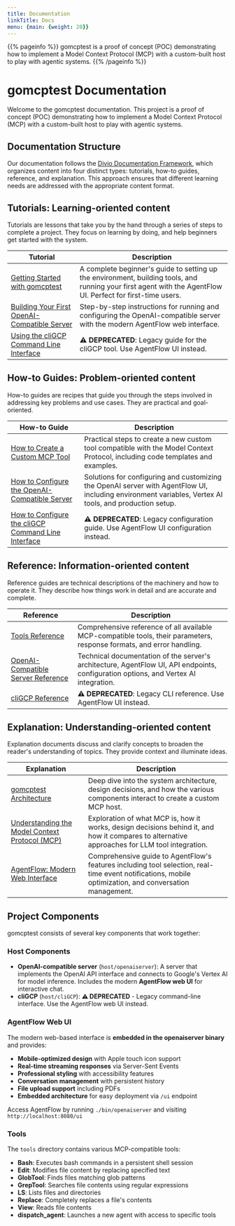 ```yaml
---
title: Documentation
linkTitle: Docs
menu: {main: {weight: 20}}
---
```


{{% pageinfo %}}
gomcptest is a proof of concept (POC) demonstrating how to implement a Model Context Protocol (MCP) with a custom-built host to play with agentic systems.
{{% /pageinfo %}}

# gomcptest Documentation

Welcome to the gomcptest documentation. This project is a proof of concept (POC) demonstrating how to implement a Model Context Protocol (MCP) with a custom-built host to play with agentic systems.

## Documentation Structure

Our documentation follows the [Divio Documentation Framework](https://documentation.divio.com/), which organizes content into four distinct types: tutorials, how-to guides, reference, and explanation. This approach ensures that different learning needs are addressed with the appropriate content format.

## Tutorials: Learning-oriented content

Tutorials are lessons that take you by the hand through a series of steps to complete a project. They focus on learning by doing, and help beginners get started with the system.

| Tutorial | Description |
|----------|-------------|
| [Getting Started with gomcptest](tutorials/getting-started/) | A complete beginner's guide to setting up the environment, building tools, and running your first agent with the AgentFlow UI. Perfect for first-time users. |
| [Building Your First OpenAI-Compatible Server](tutorials/openaiserver-tutorial/) | Step-by-step instructions for running and configuring the OpenAI-compatible server with the modern AgentFlow web interface. |
| [Using the cliGCP Command Line Interface](tutorials/cligcp-tutorial/) | **⚠️ DEPRECATED**: Legacy guide for the cliGCP tool. Use AgentFlow UI instead. |

## How-to Guides: Problem-oriented content

How-to guides are recipes that guide you through the steps involved in addressing key problems and use cases. They are practical and goal-oriented.

| How-to Guide | Description |
|--------------|-------------|
| [How to Create a Custom MCP Tool](how-to/create-custom-tool/) | Practical steps to create a new custom tool compatible with the Model Context Protocol, including code templates and examples. |
| [How to Configure the OpenAI-Compatible Server](how-to/configure-openaiserver/) | Solutions for configuring and customizing the OpenAI server with AgentFlow UI, including environment variables, Vertex AI tools, and production setup. |
| [How to Configure the cliGCP Command Line Interface](how-to/configure-cligcp/) | **⚠️ DEPRECATED**: Legacy configuration guide. Use AgentFlow UI configuration instead. |

## Reference: Information-oriented content

Reference guides are technical descriptions of the machinery and how to operate it. They describe how things work in detail and are accurate and complete.

| Reference | Description |
|-----------|-------------|
| [Tools Reference](reference/tools/) | Comprehensive reference of all available MCP-compatible tools, their parameters, response formats, and error handling. |
| [OpenAI-Compatible Server Reference](reference/openaiserver/) | Technical documentation of the server's architecture, AgentFlow UI, API endpoints, configuration options, and Vertex AI integration. |
| [cliGCP Reference](reference/cligcp/) | **⚠️ DEPRECATED**: Legacy CLI reference. Use AgentFlow UI instead. |

## Explanation: Understanding-oriented content

Explanation documents discuss and clarify concepts to broaden the reader's understanding of topics. They provide context and illuminate ideas.

| Explanation | Description |
|-------------|-------------|
| [gomcptest Architecture](explanation/architecture/) | Deep dive into the system architecture, design decisions, and how the various components interact to create a custom MCP host. |
| [Understanding the Model Context Protocol (MCP)](explanation/mcp-protocol/) | Exploration of what MCP is, how it works, design decisions behind it, and how it compares to alternative approaches for LLM tool integration. |
| [AgentFlow: Modern Web Interface](explanation/agentflow/) | Comprehensive guide to AgentFlow's features including tool selection, real-time event notifications, mobile optimization, and conversation management. |

## Project Components

gomcptest consists of several key components that work together:

### Host Components

- **OpenAI-compatible server** (`host/openaiserver`): A server that implements the OpenAI API interface and connects to Google's Vertex AI for model inference. Includes the modern **AgentFlow web UI** for interactive chat.
- **cliGCP** (`host/cliGCP`): **⚠️ DEPRECATED** - Legacy command-line interface. Use the AgentFlow web UI instead.

### AgentFlow Web UI

The modern web-based interface is **embedded in the openaiserver binary** and provides:

- **Mobile-optimized design** with Apple touch icon support
- **Real-time streaming responses** via Server-Sent Events
- **Professional styling** with accessibility features
- **Conversation management** with persistent history
- **File upload support** including PDFs
- **Embedded architecture** for easy deployment via `/ui` endpoint

Access AgentFlow by running `./bin/openaiserver` and visiting `http://localhost:8080/ui`

### Tools

The `tools` directory contains various MCP-compatible tools:

- **Bash**: Executes bash commands in a persistent shell session
- **Edit**: Modifies file content by replacing specified text
- **GlobTool**: Finds files matching glob patterns
- **GrepTool**: Searches file contents using regular expressions
- **LS**: Lists files and directories
- **Replace**: Completely replaces a file's contents
- **View**: Reads file contents
- **dispatch_agent**: Launches a new agent with access to specific tools